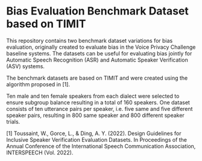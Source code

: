 # Bias Evaluation Benchmark Dataset based on TIMIT

This repository contains two benchmark dataset variations for bias evaluation, originally created to evaluate bias in the Voice Privacy Challenge baseline systems. 
The datasets can be useful for evaluating bias jointly for Automatic Speech Recognition (ASR) and Automatic Speaker Verification (ASV) systems. 

The benchmark datasets are based on TIMIT and were created using the algorithm proposed in [1].

Ten male and ten female speakers from each dialect were selected to ensure subgroup balance resulting in a total of 160 speakers.
One dataset consists of ten utterance pairs per speaker, i.e. five same and five different speaker pairs, resulting in 800 same speaker and 800 different speaker trials. 


[1] Toussaint, W., Gorce, L., & Ding, A. Y. (2022). Design Guidelines for Inclusive Speaker Verification Evaluation Datasets. In Proceedings of the Annual Conference of the International Speech Communication Association, INTERSPEECH (Vol. 2022).
